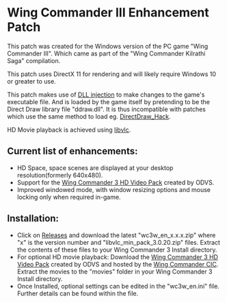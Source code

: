 # Wing Commander III Enhancement Patch
This patch was created for the Windows version of the PC game "Wing Commander III". Which came as part of the "Wing Commander Kilrathi Saga" compilation.

This patch uses DirectX 11 for rendering and will likely require Windows 10 or greater to use.

This patch makes use of [DLL injection](https://en.wikipedia.org/wiki/DLL_injection) to make changes to the game's executable file. And is loaded by the game itself by pretending to be the Direct Draw library file "ddraw.dll". It is thus incompatible with patches which use the same method to load eg. [DirectDraw_Hack](https://www.wcnews.com/wcpedia/DirectDraw_Hack "DirectDraw DLL replacement").


HD Movie playback is achieved using [libvlc](https://www.videolan.org/vlc/libvlc.html "libVLC is the core engine and the interface to the multimedia framework on which VLC media player is based.").
## Current list of enhancements:
- HD Space, space scenes are displayed at your desktop resolution(formerly 640x480).
- Support for the [Wing Commander 3 HD Video Pack](https://www.wcnews.com/wcpedia/Wing_Commander_3_HD_Video_Pack "In-game movies AI up-scaled and remastered") created by ODVS. 
- Improved windowed mode, with window resizing options and mouse locking only when required in-game.

## Installation:
- Click on [Releases](https://github.com/mattwells77/Wing_Commander_III_Enhancement_Patch/releases) and download the latest "wc3w_en_x.x.x.zip" where "x" is the version number and "libvlc_min_pack_3.0.20.zip" files. Extract the contents of these files to your Wing Commander 3 Install directory.
- For optional HD movie playback: Download the [Wing Commander 3 HD Video Pack](https://www.wcnews.com/wcpedia/Wing_Commander_3_HD_Video_Pack "In-game movies AI up-scaled and remastered") created by ODVS and hosted by the [Wing Commander CIC](https://www.wcnews.com/#). Extract the movies to the "movies" folder in your Wing Commander 3 Install directory.
- Once Installed, optional settings can be edited in the "wc3w_en.ini" file. Further details can be found within the file.



